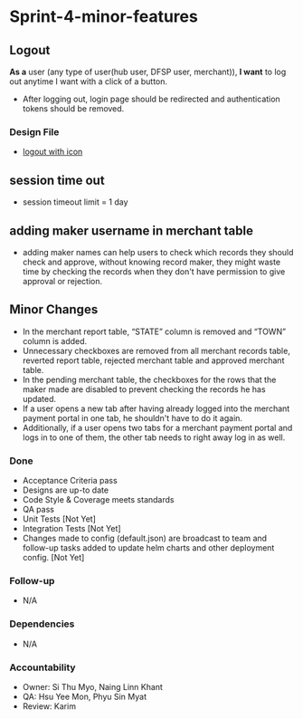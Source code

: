# Sprint-4-minor-features

## Logout

**As a** user (any type of user(hub user, DFSP user, merchant)), **I want** to log out anytime I want with a click of a button.

* After logging out, login page should be redirected and authentication tokens should be removed.

### Design File

* [logout with icon](https://www.figma.com/proto/sEFusJJ4pQedgXvfRixE7b/Merchant-Registry-Prototype?page-id=1435%3A7881&type=design&node-id=1500-8894&viewport=644%2C-1531%2C0.48&t=hCq5f5htO8ZoIX23-1&scaling=scale-down&starting-point-node-id=1500%3A8894)

## session time out

* session timeout limit = 1 day

## adding maker username in merchant table

* adding maker names can help users to check which records they should check and approve, without knowing record maker, they might waste time by checking the records when they don't have permission to give approval or rejection.

## Minor Changes

* In the merchant report table, “STATE” column is removed and “TOWN” column is added.
* Unnecessary checkboxes are removed from all merchant records table, reverted report table, rejected merchant table and approved merchant table. 
* In the pending merchant table, the checkboxes for the rows that the maker made are disabled to prevent checking the records he has updated.
* If a user opens a new tab after having already logged into the merchant payment portal in one tab, he shouldn't have to do it again.
* Additionally, if a user opens two tabs for a merchant payment portal and logs in to one of them, the other tab needs to right away log in as well.

### Done
 * Acceptance Criteria pass 
 * Designs are up-to date 
 * Code Style & Coverage meets standards 
 * QA pass 
 * Unit Tests [Not Yet]
 * Integration Tests [Not Yet] 
 * Changes made to config (default.json) are broadcast to team and follow-up tasks added to update helm charts and other deployment config. [Not Yet]


### Follow-up 
 * N/A 
  

### Dependencies
 * N/A 

  
### Accountability
 * Owner: Si Thu Myo, Naing Linn Khant
 * QA: Hsu Yee Mon, Phyu Sin Myat  
 * Review: Karim